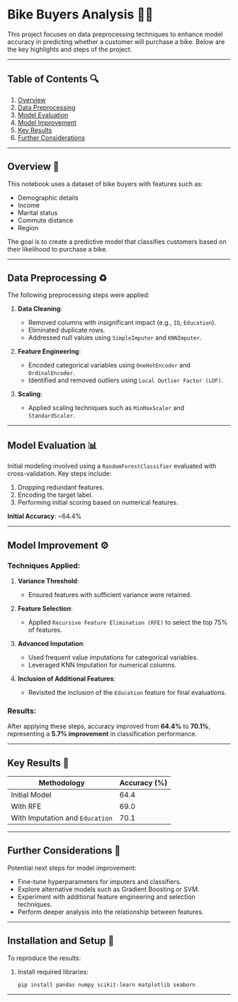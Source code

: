 # Bike Buyers Analysis 🚴💡

This project focuses on data preprocessing techniques to enhance model accuracy in predicting whether a customer will purchase a bike. Below are the key highlights and steps of the project.

---

## Table of Contents 🔍

1. [Overview](#overview)
2. [Data Preprocessing](#data-preprocessing)
3. [Model Evaluation](#model-evaluation)
4. [Model Improvement](#model-improvement)
5. [Key Results](#key-results)
6. [Further Considerations](#further-considerations)

---

## Overview 📃

This notebook uses a dataset of bike buyers with features such as:

- Demographic details
- Income
- Marital status
- Commute distance
- Region

The goal is to create a predictive model that classifies customers based on their likelihood to purchase a bike.

---

## Data Preprocessing ♻️

The following preprocessing steps were applied:

1. **Data Cleaning**:

   - Removed columns with insignificant impact (e.g., `ID`, `Education`).
   - Eliminated duplicate rows.
   - Addressed null values using `SimpleImputer` and `KNNImputer`.

2. **Feature Engineering**:

   - Encoded categorical variables using `OneHotEncoder` and `OrdinalEncoder`.
   - Identified and removed outliers using `Local Outlier Factor (LOF)`.

3. **Scaling**:

   - Applied scaling techniques such as `MinMaxScaler` and `StandardScaler`.

---

## Model Evaluation 📊

Initial modeling involved using a `RandomForestClassifier` evaluated with cross-validation. Key steps include:

1. Dropping redundant features.
2. Encoding the target label.
3. Performing initial scoring based on numerical features.

**Initial Accuracy**: \~64.4%

---

## Model Improvement ⚙️

### Techniques Applied:

1. **Variance Threshold**:

   - Ensured features with sufficient variance were retained.

2. **Feature Selection**:

   - Applied `Recursive Feature Elimination (RFE)` to select the top 75% of features.

3. **Advanced Imputation**:

   - Used frequent value imputations for categorical variables.
   - Leveraged KNN Imputation for numerical columns.

4. **Inclusion of Additional Features**:

   - Revisited the inclusion of the `Education` feature for final evaluations.

### Results:

After applying these steps, accuracy improved from **64.4%** to **70.1%**, representing a **5.7% improvement** in classification performance.

---

## Key Results 🔄

| Methodology                     | Accuracy (%) |
| ------------------------------- | ------------ |
| Initial Model                   | 64.4         |
| With RFE                        | 69.0         |
| With Imputation and `Education` | 70.1         |

---

## Further Considerations 🎨

Potential next steps for model improvement:

- Fine-tune hyperparameters for imputers and classifiers.
- Explore alternative models such as Gradient Boosting or SVM.
- Experiment with additional feature engineering and selection techniques.
- Perform deeper analysis into the relationship between features.

---

## Installation and Setup 🚀

To reproduce the results:

1. Install required libraries:
   ```bash
   pip install pandas numpy scikit-learn matplotlib seaborn
   ```
---
